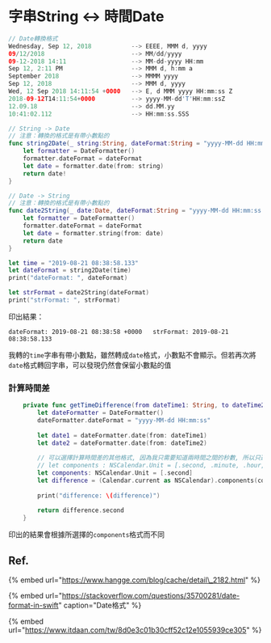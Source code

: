# 字串String ↔ 時間Date

```swift
// Date轉換格式
Wednesday, Sep 12, 2018           --> EEEE, MMM d, yyyy
09/12/2018                        --> MM/dd/yyyy
09-12-2018 14:11                  --> MM-dd-yyyy HH:mm
Sep 12, 2:11 PM                   --> MMM d, h:mm a
September 2018                    --> MMMM yyyy
Sep 12, 2018                      --> MMM d, yyyy
Wed, 12 Sep 2018 14:11:54 +0000   --> E, d MMM yyyy HH:mm:ss Z
2018-09-12T14:11:54+0000          --> yyyy-MM-dd'T'HH:mm:ssZ
12.09.18                          --> dd.MM.yy
10:41:02.112                      --> HH:mm:ss.SSS
```

```swift
// String -> Date
// 注意：轉換的格式是有帶小數點的
func string2Date(_ string:String, dateFormat:String = "yyyy-MM-dd HH:mm:ss.SSS") -> Date {
    let formatter = DateFormatter()
    formatter.dateFormat = dateFormat
    let date = formatter.date(from: string)
    return date!
}

// Date -> String
// 注意：轉換的格式是有帶小數點的
func date2String(_ date:Date, dateFormat:String = "yyyy-MM-dd HH:mm:ss.SSS") -> String {
    let formatter = DateFormatter()
    formatter.dateFormat = dateFormat
    let date = formatter.string(from: date)
    return date
}

let time = "2019-08-21 08:38:58.133"
let dateFormat = string2Date(time)
print("dateFormat: ", dateFormat)

let strFormat = date2String(dateFormat)
print("strFormat: ", strFormat)
```

印出結果：

`dateFormat: 2019-08-21 08:38:58 +0000  
strFormat: 2019-08-21 08:38:58.133`

我轉的`time`字串有帶小數點，雖然轉成`date`格式，小數點不會顯示。但若再次將`date`格式轉回字串，可以發現仍然會保留小數點的值

### 計算時間差

```swift
    private func getTimeDifference(from dateTime1: String, to dateTime2: String) -> Int? {
        let dateFormatter = DateFormatter()
        dateFormatter.dateFormat = "yyyy-MM-dd HH:mm:ss"
        
        let date1 = dateFormatter.date(from: dateTime1)
        let date2 = dateFormatter.date(from: dateTime2)
        
        // 可以選擇計算時間差的其他格式, 因為我只需要知道兩時間之間的秒數, 所以只選擇.second
        // let components : NSCalendar.Unit = [.second, .minute, .hour, .day, .weekOfMonth, .month, .year]
        let components: NSCalendar.Unit = [.second]
        let difference = (Calendar.current as NSCalendar).components(components, from: date1!, to: date2!, options: [])
        
        print("difference: \(difference)")
        
        return difference.second
    }
```

印出的結果會根據所選擇的`components`格式而不同



## Ref.



{% embed url="https://www.hangge.com/blog/cache/detail\_2182.html" %}

{% embed url="https://stackoverflow.com/questions/35700281/date-format-in-swift" caption="Date格式" %}

{% embed url="https://www.itdaan.com/tw/8d0e3c01b30cff52c12e1055939ce305" %}





